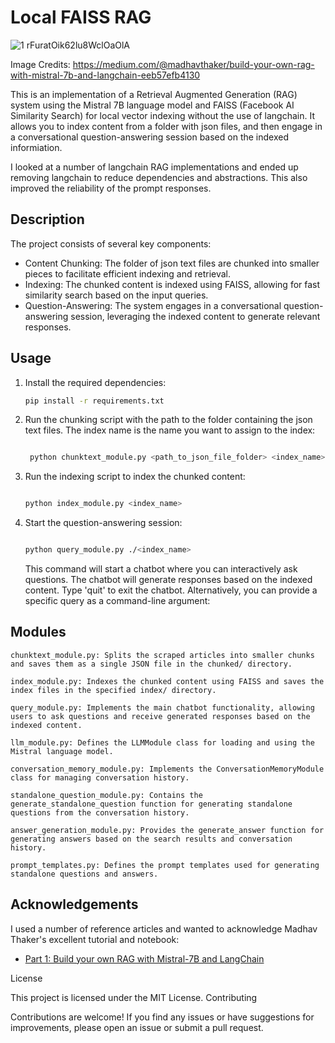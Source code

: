 
# Local FAISS RAG


![1 rFuratOik62lu8WclOaOlA](https://github.com/mrdavtan/Local_FAISS_RAG/assets/21132073/f1f66ea3-f18b-4625-98aa-2b182b9b2fd8)

Image Credits: https://medium.com/@madhavthaker/build-your-own-rag-with-mistral-7b-and-langchain-eeb57efb4130

This is an implementation of a Retrieval Augmented Generation (RAG) system using the Mistral 7B language model and FAISS (Facebook AI Similarity Search) for local vector indexing without the use of langchain. It allows you to index content from a folder with json files, and then engage in a conversational question-answering session based on the indexed informiation.

I looked at a number of langchain RAG implementations and ended up removing langchain to reduce dependencies and abstractions. This also improved the reliability of the prompt responses.

## Description

The project consists of several key components:
- Content Chunking: The folder of json text files are chunked into smaller pieces to facilitate efficient indexing and retrieval.
- Indexing: The chunked content is indexed using FAISS, allowing for fast similarity search based on the input queries.
- Question-Answering: The system engages in a conversational question-answering session, leveraging the indexed content to generate relevant responses.

## Usage

1. Install the required dependencies:
   ```bash
   pip install -r requirements.txt

   ```

2. Run the chunking script with the path to the folder containing the json text files. The index name is the name you want to assign to the index:

   ```bash

    python chunktext_module.py <path_to_json_file_folder> <index_name>

   ```

3. Run the indexing script to index the chunked content:

   ```bash

   python index_module.py <index_name>

   ```
4. Start the question-answering session:

    ```bash

    python query_module.py ./<index_name>

    ```

   This command will start a chatbot where you can interactively ask questions. The chatbot will generate responses based on the indexed content. Type 'quit' to exit the chatbot. Alternatively, you can provide a specific query as a command-line argument:

## Modules

    chunktext_module.py: Splits the scraped articles into smaller chunks and saves them as a single JSON file in the chunked/ directory.

    index_module.py: Indexes the chunked content using FAISS and saves the index files in the specified index/ directory.

    query_module.py: Implements the main chatbot functionality, allowing users to ask questions and receive generated responses based on the indexed content.

    llm_module.py: Defines the LLMModule class for loading and using the Mistral language model.

    conversation_memory_module.py: Implements the ConversationMemoryModule class for managing conversation history.

    standalone_question_module.py: Contains the generate_standalone_question function for generating standalone questions from the conversation history.

    answer_generation_module.py: Provides the generate_answer function for generating answers based on the search results and conversation history.

    prompt_templates.py: Defines the prompt templates used for generating standalone questions and answers.

## Acknowledgements

I used a number of reference articles and wanted to acknowledge Madhav Thaker's excellent tutorial and notebook:
- [Part 1: Build your own RAG with Mistral-7B and LangChain](https://medium.com/@madhavthaker/build-your-own-rag-with-mistral-7b-and-langchain-eeb57efb4130)

License

This project is licensed under the MIT License.
Contributing

Contributions are welcome! If you find any issues or have suggestions for improvements, please open an issue or submit a pull request.
